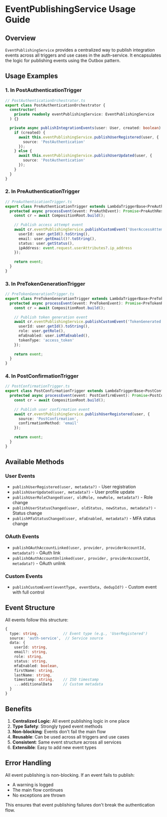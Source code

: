 # EventPublishingService Usage Guide

## Overview

`EventPublishingService` provides a centralized way to publish integration events across all triggers and use cases in the auth-service. It encapsulates the logic for publishing events using the Outbox pattern.

## Usage Examples

### 1. In PostAuthenticationTrigger

```typescript
// PostAuthenticationOrchestrator.ts
export class PostAuthenticationOrchestrator {
  constructor(
    private readonly eventPublishingService: EventPublishingService
  ) {}

  private async publishIntegrationEvents(user: User, created: boolean) {
    if (created) {
      await this.eventPublishingService.publishUserRegistered(user, {
        source: 'PostAuthentication'
      });
    } else {
      await this.eventPublishingService.publishUserUpdated(user, {
        source: 'PostAuthentication'
      });
    }
  }
}
```

### 2. In PreAuthenticationTrigger

```typescript
// PreAuthenticationTrigger.ts
export class PreAuthenticationTrigger extends LambdaTriggerBase<PreAuthEvent, PreAuthResult> {
  protected async processEvent(event: PreAuthEvent): Promise<PreAuthResult> {
    const cr = await CompositionRoot.build();
    
    // Publish access attempt event
    await cr.eventPublishingService.publishCustomEvent('UserAccessAttempt', {
      userId: user.getId().toString(),
      email: user.getEmail()?.toString(),
      status: user.getStatus(),
      ipAddress: event.request.userAttributes?.ip_address
    });
    
    return event;
  }
}
```

### 3. In PreTokenGenerationTrigger

```typescript
// PreTokenGenerationTrigger.ts
export class PreTokenGenerationTrigger extends LambdaTriggerBase<PreTokenEvent, PreTokenResult> {
  protected async processEvent(event: PreTokenEvent): Promise<PreTokenResult> {
    const cr = await CompositionRoot.build();
    
    // Publish token generation event
    await cr.eventPublishingService.publishCustomEvent('TokenGenerated', {
      userId: user.getId().toString(),
      role: user.getRole(),
      mfaEnabled: user.isMfaEnabled(),
      tokenType: 'access_token'
    });
    
    return event;
  }
}
```

### 4. In PostConfirmationTrigger

```typescript
// PostConfirmationTrigger.ts
export class PostConfirmationTrigger extends LambdaTriggerBase<PostConfirmEvent, PostConfirmResult> {
  protected async processEvent(event: PostConfirmEvent): Promise<PostConfirmResult> {
    const cr = await CompositionRoot.build();
    
    // Publish user confirmation event
    await cr.eventPublishingService.publishUserRegistered(user, {
      source: 'PostConfirmation',
      confirmationMethod: 'email'
    });
    
    return event;
  }
}
```

## Available Methods

### User Events
- `publishUserRegistered(user, metadata?)` - User registration
- `publishUserUpdated(user, metadata?)` - User profile update
- `publishUserRoleChanged(user, oldRole, newRole, metadata?)` - Role change
- `publishUserStatusChanged(user, oldStatus, newStatus, metadata?)` - Status change
- `publishMfaStatusChanged(user, mfaEnabled, metadata?)` - MFA status change

### OAuth Events
- `publishOAuthAccountLinked(user, provider, providerAccountId, metadata?)` - OAuth link
- `publishOAuthAccountUnlinked(user, provider, providerAccountId, metadata?)` - OAuth unlink

### Custom Events
- `publishCustomEvent(eventType, eventData, dedupId?)` - Custom event with full control

## Event Structure

All events follow this structure:
```typescript
{
  type: string,           // Event type (e.g., 'UserRegistered')
  source: 'auth-service',  // Service source
  data: {
    userId: string,
    email?: string,
    role: string,
    status: string,
    mfaEnabled: boolean,
    firstName: string,
    lastName: string,
    timestamp: string,    // ISO timestamp
    ...additionalData     // Custom metadata
  }
}
```

## Benefits

1. **Centralized Logic**: All event publishing logic in one place
2. **Type Safety**: Strongly typed event methods
3. **Non-blocking**: Events don't fail the main flow
4. **Reusable**: Can be used across all triggers and use cases
5. **Consistent**: Same event structure across all services
6. **Extensible**: Easy to add new event types

## Error Handling

All event publishing is non-blocking. If an event fails to publish:
- A warning is logged
- The main flow continues
- No exceptions are thrown

This ensures that event publishing failures don't break the authentication flow.
